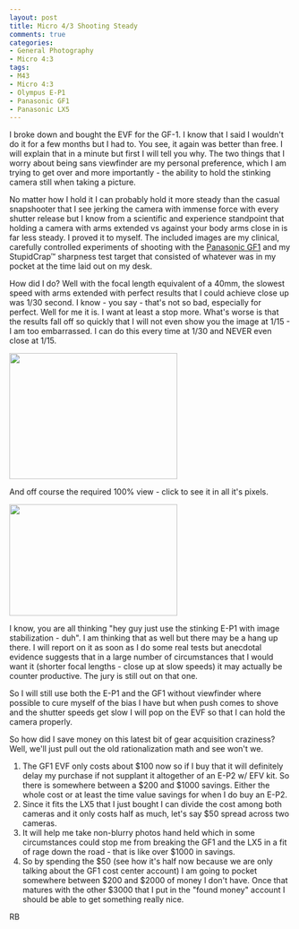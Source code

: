 ```yaml
---
layout: post
title: Micro 4/3 Shooting Steady
comments: true
categories:
- General Photography
- Micro 4:3
tags:
- M43
- Micro 4:3
- Olympus E-P1
- Panasonic GF1
- Panasonic LX5
---
```

I broke down and bought the EVF for the GF-1. I know that I said I wouldn't do it for a few months but I had to. You see, it again was better than free. I will explain that in a minute but first I will tell you why. The two things that I worry about being sans viewfinder are my personal preference, which I am trying to get over and more importantly - the ability to hold the stinking camera still when taking a picture.

No matter how I hold it I can probably hold it more steady than the casual snapshooter that I see jerking the camera with immense force with every shutter release but I know from a scientific and experience standpoint that holding a camera with arms extended vs against your body arms close in is far less steady. I proved it to myself. The included images are my clinical, carefully controlled experiments of shooting with the <a href="http://www.amazon.com/gp/redirect.html?ie=UTF8&amp;location=http%3A%2F%2Fwww.amazon.com%2Fgp%2Foffer-listing%2FB002MUAEX4%3Fie%3DUTF8%26ref_%3Ddp_olp_new_map%26qid%3D1284477380%26sr%3D8-1%26condition%3Dnew&amp;tag=rbde-20&amp;linkCode=ur2&amp;camp=1789&amp;creative=390957">Panasonic GF1</a> and my StupidCrap™ sharpness test target that consisted of whatever was in my pocket at the time laid out on my desk.

How did I do? Well with the focal length equivalent of a 40mm, the slowest speed with arms extended with perfect results that I could achieve close up was 1/30 second. I know - you say - that's not so bad, especially for perfect. Well for me it is. I want at least a stop more. What's worse is that the results fall off so quickly that I will not even show you the image at 1/15 - I am too embarrassed. I can do this every time at 1/30 and NEVER even close at 1/15.

<a rel="prettyPhoto" href="http://photo.rwboyer.com/wp-content/uploads/2010/09/P1070017.jpg"><img class="alignnone size-medium wp-image-2409" title="P1070017" src="http://photo.rwboyer.com/wp-content/uploads/2010/09/P1070017-300x225.jpg" alt="" width="300" height="225" /></a>

And off course the required 100% view - click to see it in all it's pixels.

<a rel="prettyPhoto" href="http://photo.rwboyer.com/wp-content/uploads/2010/09/P1070017-crop.jpg"><img class="alignnone size-medium wp-image-2407" title="P1070017-crop" src="http://photo.rwboyer.com/wp-content/uploads/2010/09/P1070017-crop-300x199.jpg" alt="" width="300" height="199" /></a>

I know, you are all thinking "hey guy just use the stinking E-P1 with image stabilization - duh". I am thinking that as well but there may be a hang up there. I will report on it as soon as I do some real tests but anecdotal evidence suggests that in a large number of circumstances that I would want it (shorter focal lengths - close up at slow speeds) it may actually be counter productive. The jury is still out on that one.

So I will still use both the E-P1 and the GF1 without viewfinder where possible to cure myself of the bias I have but when push comes to shove and the shutter speeds get slow I will pop on the EVF so that I can hold the camera properly.

So how did I save money on this latest bit of gear acquisition craziness? Well, we'll just pull out the old rationalization math and see won't we.
<ol>
	<li>The GF1 EVF only costs about $100 now so if I buy that it will definitely delay my purchase if not supplant it altogether of an E-P2 w/ EFV kit. So there is somewhere between a $200 and $1000 savings. Either the whole cost or at least the time value savings for when I do buy an E-P2.</li>
	<li>Since it fits the LX5 that I just bought I can divide the cost among both cameras and it only costs half as much, let's say $50 spread across two cameras.</li>
	<li>It will help me take non-blurry photos hand held which in some circumstances could stop me from breaking the GF1 and the LX5 in a fit of rage down the road - that is like over $1000 in savings.</li>
	<li>So by spending the $50 (see how it's half now because we are only talking about the GF1 cost center account) I am going to pocket somewhere between $200 and $2000 of money I don't have. Once that matures with the other $3000 that I put in the "found money" account I should be able to get something really nice.</li>
</ol>
RB